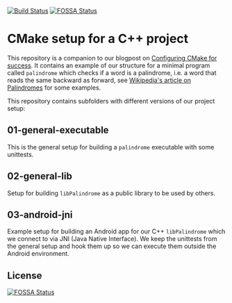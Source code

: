 [![Build Status](https://travis-ci.org/edumentab/cpp-project-example.svg?branch=master)](https://travis-ci.org/edumentab/cpp-project-example)
[![FOSSA Status](https://app.fossa.com/api/projects/git%2Bgithub.com%2Fryan-sheldrake%2Fcpp-project-example.svg?type=shield)](https://app.fossa.com/projects/git%2Bgithub.com%2Fryan-sheldrake%2Fcpp-project-example?ref=badge_shield)

# CMake setup for a C++ project

This repository is a companion to our blogpost on 
[Configuring CMake for success](https://edument.se/en/news/configuring-cmake-for-success). It
contains an example of our structure for a minimal program called `palindrome` which checks if a
word is a palindrome, i.e. a word that reads the same backward as forward,
see [Wikipedia's article on Palindromes](https://en.wikipedia.org/wiki/Palindrome) for some examples.

This repository contains subfolders with different versions of our project setup:

## 01-general-executable

This is the general setup for building a `palindrome` executable with some unittests.

## 02-general-lib

Setup for building `libPalindrome` as a public library to be used by others.

## 03-android-jni

Example setup for building an Android app for our C++ `libPalindrome` which we connect to via JNI
(Java Native Interface). We keep the unittests from the general setup and hook them up so we can
execute them outside the Android environment.


## License
[![FOSSA Status](https://app.fossa.com/api/projects/git%2Bgithub.com%2Fryan-sheldrake%2Fcpp-project-example.svg?type=large)](https://app.fossa.com/projects/git%2Bgithub.com%2Fryan-sheldrake%2Fcpp-project-example?ref=badge_large)